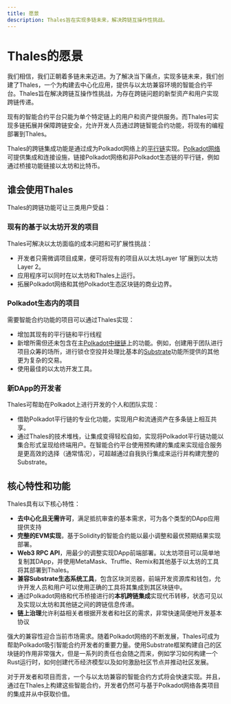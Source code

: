 ```yaml
---
title: 愿景
description: Thales旨在实现多链未来，解决跨链互操作性挑战。
---
```


# Thales的愿景

我们相信，我们正朝着多链未来迈进。为了解决当下痛点，实现多链未来，我们创建了Thales，一个为构建去中心化应用，提供与以太坊兼容环境的智能合约平台。Thales旨在解决跨链互操作性挑战，为存在跨链问题的新型资产和用户实现跨链传递。

现有的智能合约平台只能为单个特定链上的用户和资产提供服务。而Thales可实现多链拓展并保障跨链安全，允许开发人员通过跨链智能合约功能，将现有的编程部署到Thales。

Thales的跨链集成功能是通过成为Polkadot网络上的[平行链](/resources/glossary/#parachains)实现。[Polkadot网络](/resources/glossary/#polkadot)可提供集成和连接设施，链接Polkadot网络和非Polkadot生态链的平行链，例如通过桥接功能链接以太坊和比特币。

## 谁会使用Thales

Thales的跨链功能可让三类用户受益：

### 现有的基于以太坊开发的项目

Thales可解决以太坊面临的成本问题和可扩展性挑战：

 - 开发者只需微调项目成果，便可将现有的项目从以太坊Layer 1扩展到以太坊Layer 2。 
 - 应用程序可以同时在以太坊和Thales上运行。 
 - 拓展Polkadot网络和其他Polkadot生态区块链的商业边界。  

### Polkadot生态内的项目

需要智能合约功能的项目可以通过Thales实现： 

 - 增加其现有的平行链和平行线程  
 - 新增所需但还未包含在主[Polkadot中继链](/resources/glossary/#relay-chain)上的功能。例如，创建用于团队进行项目众筹的场所，进行锁仓空投并处理比基本的[Substrate](/resources/glossary/#substrate)功能所提供的其他更为复杂的交易。  
 - 使用最佳的以太坊开发工具。  

### 新DApp的开发者

Thales可帮助在Polkadot上进行开发的个人和团队实现：

 - 借助Polkadot平行链的专业化功能，实现用户和流通资产在多条链上相互共享。
 - 通过Thales的技术堆栈，让集成变得轻松自如，实现将Polkadot平行链功能以集合形式呈现给终端用户。在智能合约平台使用预构建的集成来实现组合服务是更高效的选择（通常情况），可超越通过自我执行集成来运行并构建完整的Substrate。 

## 核心特性和功能

Thales具有以下核心特性：  

 - **去中心化且无需许可**，满足抵抗审查的基本需求，可为各个类型的DApp应用提供支持
 - **完整的EVM实现**，基于Solidity的智能合约能以最小调整和最优预期结果实现部署。
 - **Web3 RPC API**，用最少的调整实现DApp前端部署。以太坊项目可以简单地复制其DApp，并使用MetaMask、Truffle、Remix和其他基于以太坊的工具将其部署到Thales。
 - **兼容Substrate生态系统工具**，包含区块浏览器，前端开发资源库和钱包，允许开发人员和用户可以使用正确的工具将其集成到其区块链中。
 - 通过Polkadot网络和代币桥接进行的**本机跨链集成**实现代币转移，状态可见以及实现以太坊和其他链之间的跨链信息传递。 
 - **链上治理**允许利益相关者根据开发者和社区的需求，非常快速简便地开发基本协议

强大的兼容性迎合当前市场需求。随着Polkadot网络的不断发展，Thales可成为帮助Polkadot吸引智能合约开发者的重要力量。使用Substrate框架构建自己的区块链的作用非常强大，但是一系列的责任也会随之而来，例如学习如何构建一个Rust运行时，如何创建代币经济模型以及如何激励社区节点并推动社区发展。

对于开发者和项目而言，一个与以太坊兼容的智能合约方式将会快速实现。并且，通过在Thales上构建这些智能合约，开发者仍然可与基于Polkadot网络各类项目的集成并从中获取价值。
